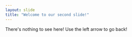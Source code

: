 ```yaml
---
layout: slide
title: "Welcome to our second slide!"
---
```

There's nothing to see here!
Use the left arrow to go back!
